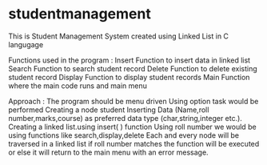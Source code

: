 # studentmanagement
This is Student Management System created using Linked List in C langugage

Functions used in the program :
Insert Function to insert data in linked list
Search Function to search student record
Delete Function to delete existing student record
Display Function to display student records
Main Function where the main code runs and main menu

Approach :
The program should be menu driven
Using option task would be performed
Creating a node student 
Inserting Data (Name,roll number,marks,course) as preferred data type (char,string,integer etc.).
Creating a linked list.using insert( ) function
Using roll number we would be using functions like search,display,delete
Each and every node will be traversed in a linked list if roll number matches the function will be executed or else it will return to the main menu with an error message.

